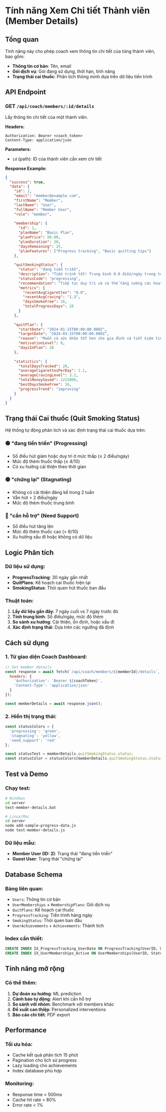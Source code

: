 # Tính năng Xem Chi tiết Thành viên (Member Details)

## Tổng quan
Tính năng này cho phép coach xem thông tin chi tiết của từng thành viên, bao gồm:
- **Thông tin cơ bản**: Tên, email
- **Gói dịch vụ**: Gói đang sử dụng, thời hạn, tính năng
- **Trạng thái cai thuốc**: Phân tích thông minh dựa trên dữ liệu tiến trình

## API Endpoint

### GET `/api/coach/members/:id/details`
Lấy thông tin chi tiết của một thành viên.

**Headers:**
```
Authorization: Bearer <coach_token>
Content-Type: application/json
```

**Parameters:**
- `id` (path): ID của thành viên cần xem chi tiết

**Response Example:**
```json
{
  "success": true,
  "data": {
    "id": 2,
    "email": "member@example.com",
    "firstName": "Member",
    "lastName": "User",
    "fullName": "Member User",
    "role": "member",
    
    "membership": {
      "id": 1,
      "planName": "Basic Plan",
      "planPrice": 99.00,
      "planDuration": 30,
      "daysRemaining": 25,
      "planFeatures": ["Progress tracking", "Basic quitting tips"]
    },
    
    "quitSmokingStatus": {
      "status": "đang tiến triển",
      "description": "Tiến trình tốt! Trung bình 0.0 điếu/ngày trong tuần qua.",
      "statusCode": "progressing",
      "recommendation": "Tiếp tục duy trì và có thể tăng cường các hoạt động tích cực khác.",
      "metrics": {
        "recentAvgCigarettes": "0.0",
        "recentAvgCraving": "1.3",
        "daysSmokeFree": 16,
        "totalProgressDays": 28
      }
    },
    
    "quitPlan": {
      "startDate": "2024-01-15T00:00:00.000Z",
      "targetDate": "2024-03-15T00:00:00.000Z",
      "reason": "Muốn có sức khỏe tốt hơn cho gia đình và tiết kiệm tiền",
      "motivationLevel": 8,
      "daysInPlan": 28
    },
    
    "statistics": {
      "totalDaysTracked": 28,
      "averageCigarettesPerDay": 2.1,
      "averageCravingLevel": 3.2,
      "totalMoneySaved": 1215000,
      "bestDaysSmokeFree": 16,
      "progressTrend": "improving"
    }
  }
}
```

## Trạng thái Cai thuốc (Quit Smoking Status)

Hệ thống tự động phân tích và xác định trạng thái cai thuốc dựa trên:

### 🟢 "đang tiến triển" (Progressing)
- Số điếu hút giảm hoặc duy trì ở mức thấp (≤ 2 điếu/ngày)
- Mức độ thèm thuốc thấp (≤ 4/10)
- Có xu hướng cải thiện theo thời gian

### 🟡 "chững lại" (Stagnating)  
- Không có cải thiện đáng kể trong 2 tuần
- Vẫn hút > 2 điếu/ngày
- Mức độ thèm thuốc trung bình

### 🔴 "cần hỗ trợ" (Need Support)
- Số điếu hút tăng lên
- Mức độ thèm thuốc cao (> 6/10)
- Xu hướng xấu đi hoặc không có dữ liệu

## Logic Phân tích

### Dữ liệu sử dụng:
- **ProgressTracking**: 30 ngày gần nhất
- **QuitPlans**: Kế hoạch cai thuốc hiện tại
- **SmokingStatus**: Thói quen hút thuốc ban đầu

### Thuật toán:
1. **Lấy dữ liệu gần đây**: 7 ngày cuối vs 7 ngày trước đó
2. **Tính trung bình**: Số điếu/ngày, mức độ thèm
3. **So sánh xu hướng**: Cải thiện, ổn định, hoặc xấu đi
4. **Xác định trạng thái**: Dựa trên các ngưỡng đã định

## Cách sử dụng

### 1. Từ giao diện Coach Dashboard:
```javascript
// Get member details
const response = await fetch(`/api/coach/members/${memberId}/details`, {
  headers: {
    'Authorization': `Bearer ${coachToken}`,
    'Content-Type': 'application/json'
  }
});

const memberDetails = await response.json();
```

### 2. Hiển thị trạng thái:
```javascript
const statusColors = {
  'progressing': 'green',
  'stagnating': 'yellow', 
  'need_support': 'red'
};

const statusText = memberDetails.quitSmokingStatus.status;
const statusColor = statusColors[memberDetails.quitSmokingStatus.statusCode];
```

## Test và Demo

### Chạy test:
```bash
# Windows
cd server
test-member-details.bat

# Linux/Mac  
cd server
node add-sample-progress-data.js
node test-member-details.js
```

### Dữ liệu mẫu:
- **Member User (ID: 2)**: Trạng thái "đang tiến triển"
- **Guest User**: Trạng thái "chững lại"

## Database Schema

### Bảng liên quan:
- `Users`: Thông tin cơ bản
- `UserMemberships` + `MembershipPlans`: Gói dịch vụ
- `QuitPlans`: Kế hoạch cai thuốc
- `ProgressTracking`: Tiến trình hàng ngày
- `SmokingStatus`: Thói quen ban đầu
- `UserAchievements` + `Achievements`: Thành tích

### Index cần thiết:
```sql
CREATE INDEX IX_ProgressTracking_UserDate ON ProgressTracking(UserID, Date DESC);
CREATE INDEX IX_UserMemberships_Active ON UserMemberships(UserID, Status, EndDate);
```

## Tính năng mở rộng

### Có thể thêm:
1. **Dự đoán xu hướng**: ML prediction
2. **Cảnh báo tự động**: Alert khi cần hỗ trợ
3. **So sánh với nhóm**: Benchmark với members khác
4. **Đề xuất can thiệp**: Personalized interventions
5. **Báo cáo chi tiết**: PDF export

## Performance

### Tối ưu hóa:
- Cache kết quả phân tích 15 phút
- Pagination cho lịch sử progress
- Lazy loading cho achievements
- Index database phù hợp

### Monitoring:
- Response time < 500ms
- Cache hit rate > 80%
- Error rate < 1% 